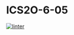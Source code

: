 # ICS2O-6-05
[![linter](https://github.com/Huzaifa-Khalid2/ICS2O-6-05/workflows/linter/badge.svg)](https://github.com/marketplace/actions/super-linter)
